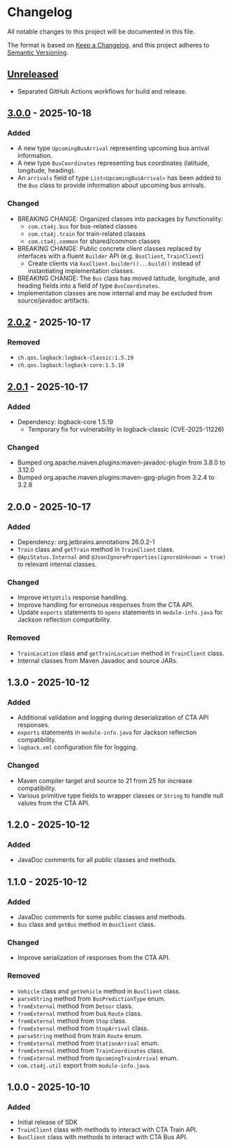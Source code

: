 # Changelog

All notable changes to this project will be documented in this file.

The format is based on [Keep a Changelog](https://keepachangelog.com/en/1.1.0/),
and this project adheres to [Semantic Versioning](https://semver.org/spec/v2.0.0.html).

## [Unreleased]

- Separated GitHub Actions workflows for build and release.

## [3.0.0] - 2025-10-18

### Added

- A new type `UpcomingBusArrival` representing upcoming bus arrival information.
- A new type `BusCoordinates` representing bus coordinates (latitude, longitude, heading).
- An `arrivals` field of type `List<UpcomingBusArrival>` has been added to the `Bus` class to provide information about upcoming bus arrivals.

### Changed

- BREAKING CHANGE: Organized classes into packages by functionality:
  - `com.cta4j.bus` for bus-related classes
  - `com.cta4j.train` for train-related classes
  - `com.cta4j.common` for shared/common classes
- BREAKING CHANGE: Public concrete client classes replaced by interfaces with a fluent `Builder` API (e.g. `BusClient`, `TrainClient`)
  - Create clients via `XxxClient.builder()...build()` instead of instantiating implementation classes.
- BREAKING CHANGE: The `Bus` class has moved latitude, longitude, and heading fields into a field of type `BusCoordinates`.
- Implementation classes are now internal and may be excluded from source/javadoc artifacts.

## [2.0.2] - 2025-10-17

### Removed

- `ch.qos.logback:logback-classic:1.5.19`
- `ch.qos.logback:logback-core:1.5.19`

## [2.0.1] - 2025-10-17

### Added

- Dependency: logback-core 1.5.19
  - Temporary fix for vulnerability in logback-classic (CVE-2025-11226)

### Changed

- Bumped org.apache.maven.plugins:maven-javadoc-plugin from 3.8.0 to 3.12.0
- Bumped org.apache.maven.plugins:maven-gpg-plugin from 3.2.4 to 3.2.8

## 2.0.0 - 2025-10-17

### Added

- Dependency: org.jetbrains.annotations 26.0.2-1
- `Train` class and `getTrain` method in `TrainClient` class.
- `@ApiStatus.Internal` and `@JsonIgnoreProperties(ignoreUnknown = true)` to relevant internal classes.

### Changed

- Improve `HttpUtils` response handling.
- Improve handling for erroneous responses from the CTA API.
- Update `exports` statements to `opens` statements in `module-info.java` for Jackson reflection compatibility.

### Removed

- `TrainLocation` class and `getTrainLocation` method in `TrainClient` class.
- Internal classes from Maven Javadoc and source JARs.

## 1.3.0 - 2025-10-12

### Added

- Additional validation and logging during deserialization of CTA API responses.
- `exports` statements in `module-info.java` for Jackson reflection compatibility.
- `logback.xml` configuration file for logging.

### Changed

- Maven compiler target and source to 21 from 25 for increase compatibility.
- Various primitive type fields to wrapper classes or `String` to handle null values from the CTA API.

## 1.2.0 - 2025-10-12

### Added

- JavaDoc comments for all public classes and methods.

## 1.1.0 - 2025-10-12

### Added

- JavaDoc comments for some public classes and methods.
- `Bus` class and `getBus` method in `BusClient` class.

### Changed

- Improve serialization of responses from the CTA API.

### Removed

- `Vehicle` class and `getVehicle` method in `BusClient` class.
- `parseString` method from `BusPredictionType` enum.
- `fromExternal` method from `Detour` class.
- `fromExternal` method from bus `Route` class.
- `fromExternal` method from `Stop` class.
- `fromExternal` method from `StopArrival` class.
- `parseString` method from train `Route` enum.
- `fromExternal` method from `StationArrival` enum.
- `fromExternal` method from `TrainCoordinates` class.
- `fromExternal` method from `UpcomingTrainArrival` enum.
- `com.cta4j.util` export from `module-info.java`.

## 1.0.0 - 2025-10-10

### Added

- Initial release of SDK
- `TrainClient` class with methods to interact with CTA Train API.
- `BusClient` class with methods to interact with CTA Bus API.

[Unreleased]: https://github.com/lbkulinski/cta4j-java-sdk/compare/v3.0.0...HEAD
[3.0.0]: https://github.com/lbkulinski/cta4j-java-sdk/compare/v2.0.2...v3.0.0
[2.0.2]: https://github.com/lbkulinski/cta4j-java-sdk/compare/v2.0.1...v2.0.2
[2.0.1]: https://github.com/lbkulinski/cta4j-java-sdk/compare/v2.0.0...v2.0.1